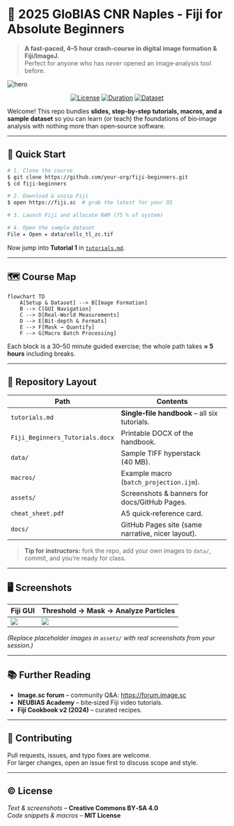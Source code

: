 # 🧬 2025 GloBIAS CNR Naples - Fiji for Absolute Beginners
> **A fast‑paced, 4–5 hour crash‑course in digital image formation & Fiji/ImageJ.**  
> Perfect for anyone who has *never* opened an image‑analysis tool before.

![hero](assets/hero_banner.png)

<p align="center">
  <a href="LICENSE"><img alt="License" src="https://img.shields.io/badge/license-CC--BY--SA%204.0-brightgreen"></a>
  <a href="#course-map"><img alt="Duration" src="https://img.shields.io/badge/course-length_‑_5h-blue"></a>
  <a href="data"><img alt="Dataset" src="https://img.shields.io/badge/sample_data-≈40 MB-lightgrey"></a>
</p>

Welcome!  This repo bundles **slides, step‑by‑step tutorials, macros, and a sample dataset** so you can learn (or teach) the foundations of bio‑image analysis with nothing more than open‑source software.

---
## 🚀 Quick Start
```bash
# 1. Clone the course
$ git clone https://github.com/your‑org/fiji‑beginners.git
$ cd fiji‑beginners

# 2. Download & unzip Fiji
$ open https://fiji.sc  # grab the latest for your OS

# 3. Launch Fiji and allocate RAM (75 % of system)

# 4. Open the sample dataset
File ▸ Open ▸ data/cells_tl_zc.tif
```
Now jump into **Tutorial 1** in [`tutorials.md`](tutorials.md).

---
## 🗺️ Course Map <a name="course-map"></a>
```mermaid
flowchart TD
    A[Setup & Dataset] --> B[Image Formation]
    B --> C[GUI Navigation]
    C --> D[Real‑World Measurements]
    D --> E[Bit‑depth & Formats]
    E --> F[Mask → Quantify]
    F --> G[Macro Batch Processing]
```
Each block is a 30–50 minute guided exercise; the whole path takes **≈ 5 hours** including breaks.

---
## 📂 Repository Layout
| Path | Contents |
|------|----------|
| `tutorials.md` | **Single‑file handbook** – all six tutorials. |
| `Fiji_Beginners_Tutorials.docx` | Printable DOCX of the handbook. |
| `data/` | Sample TIFF hyperstack (40 MB). |
| `macros/` | Example macro (`batch_projection.ijm`). |
| `assets/` | Screenshots & banners for docs/GitHub Pages. |
| `cheat_sheet.pdf` | A5 quick‑reference card. |
| `docs/` | GitHub Pages site (same narrative, nicer layout). |

> **Tip for instructors:** fork the repo, add your own images to `data/`, commit, and you’re ready for class.

---
## 🖥️ Screenshots
| Fiji GUI | Threshold → Mask → Analyze Particles |
|---|---|
| ![](assets/fiji_gui.png) | ![](assets/threshold_quantify.gif) |

*(Replace placeholder images in `assets/` with real screenshots from your session.)*

---
## 📚 Further Reading
- **Image.sc forum** – community Q&A: <https://forum.image.sc>
- **NEUBIAS Academy** – bite‑sized Fiji video tutorials.
- **Fiji Cookbook v2 (2024)** – curated recipes.

---
## 🤝 Contributing
Pull requests, issues, and typo fixes are welcome.  
For larger changes, open an issue first to discuss scope and style.

---
## © License
*Text & screenshots* – **Creative Commons BY‑SA 4.0**  
*Code snippets & macros* – **MIT License**
